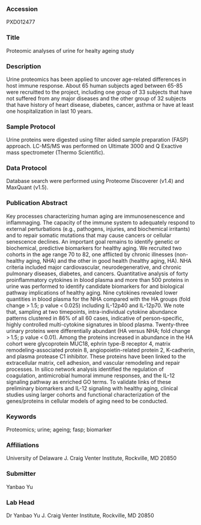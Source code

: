 ### Accession
PXD012477

### Title
Proteomic analyses of urine for healty ageing study

### Description
Urine proteomics has been applied to uncover age-related differences in host immune response. About 65 human subjects aged between 65-85 were recruitted to the project, including one group of 33 subjects that have not suffered from any major diseases and the other group of 32 subjects that have history of heart disease, diabetes, cancer, asthma or have at least one hospitalization in last 10 years.

### Sample Protocol
Urine proteins were digested using filter aided sample preparation (FASP) approach. LC-MS/MS was performed on Ultimate 3000 and Q Exactive mass spectrometer (Thermo Scientific).

### Data Protocol
Database search were performed using Proteome Discoverer (v1.4) and MaxQuant (v1.5).

### Publication Abstract
Key processes characterizing human aging are immunosenescence and inflammaging. The capacity of the immune system to adequately respond to external perturbations (e.g., pathogens, injuries, and biochemical irritants) and to repair somatic mutations that may cause cancers or cellular senescence declines. An important goal remains to identify genetic or biochemical, predictive biomarkers for healthy aging. We recruited two cohorts in the age range 70 to 82, one afflicted by chronic illnesses (non-healthy aging, NHA) and the other in good health (healthy aging, HA). NHA criteria included major cardiovascular, neurodegenerative, and chronic pulmonary diseases, diabetes, and cancers. Quantitative analysis of forty proinflammatory cytokines in blood plasma and more than 500 proteins in urine was performed to identify candidate biomarkers for and biological pathway implications of healthy aging. Nine cytokines revealed lower quantities in blood plasma for the NHA compared with the HA groups (fold change &gt;&#x2009;1.5; p value &lt;&#x2009;0.025) including IL-12p40 and IL-12p70. We note that, sampling at two timepoints, intra-individual cytokine abundance patterns clustered in 86% of all 60 cases, indicative of person-specific, highly controlled multi-cytokine signatures in blood plasma. Twenty-three urinary proteins were differentially abundant (HA versus NHA; fold change &gt;&#x2009;1.5; p value &lt;&#x2009;0.01). Among the proteins increased in abundance in the HA cohort were glycoprotein MUC18, ephrin type-B receptor 4, matrix remodeling-associated protein 8, angiopoietin-related protein 2, K-cadherin, and plasma protease C1 inhibitor. These proteins have been linked to the extracellular matrix, cell adhesion, and vascular remodeling and repair processes. In silico network analysis identified the regulation of coagulation, antimicrobial humoral immune responses, and the IL-12 signaling pathway as enriched GO terms. To validate links of these preliminary biomarkers and IL-12 signaling with healthy aging, clinical studies using larger cohorts and functional characterization of the genes/proteins in cellular models of aging need to be conducted.

### Keywords
Proteomics; urine; ageing; fasp; biomarker

### Affiliations
University of Delaware
J. Craig Venter Institute, Rockville, MD 20850

### Submitter
Yanbao Yu

### Lab Head
Dr Yanbao Yu
J. Craig Venter Institute, Rockville, MD 20850


